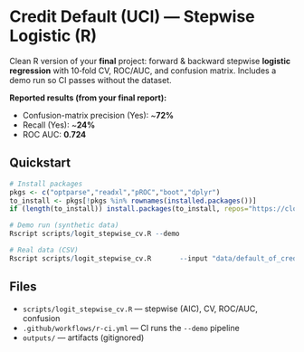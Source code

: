 # Credit Default (UCI) — Stepwise Logistic (R)

Clean R version of your **final** project: forward & backward stepwise **logistic regression** with 10‑fold CV,
ROC/AUC, and confusion matrix. Includes a demo run so CI passes without the dataset.

**Reported results (from your final report):**
- Confusion-matrix precision (Yes): ~**72%**
- Recall (Yes): ~**24%**
- ROC AUC: **0.724**

## Quickstart
```r
# Install packages
pkgs <- c("optparse","readxl","pROC","boot","dplyr")
to_install <- pkgs[!pkgs %in% rownames(installed.packages())]
if (length(to_install)) install.packages(to_install, repos="https://cloud.r-project.org")

# Demo run (synthetic data)
Rscript scripts/logit_stepwise_cv.R --demo

# Real data (CSV)
Rscript scripts/logit_stepwise_cv.R       --input "data/default_of_credit_card_clients.csv"       --target Y --positive 1 --kfold 10 --threshold 0.5
```

## Files
- `scripts/logit_stepwise_cv.R` — stepwise (AIC), CV, ROC/AUC, confusion
- `.github/workflows/r-ci.yml` — CI runs the `--demo` pipeline
- `outputs/` — artifacts (gitignored)

